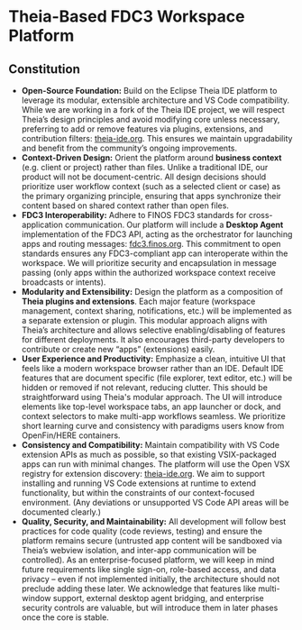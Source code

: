 # Theia-Based FDC3 Workspace Platform

## Constitution

- **Open-Source Foundation:** Build on the Eclipse Theia IDE platform to leverage its modular, extensible architecture and VS Code compatibility. While we are working in a fork of the Theia IDE project, we will respect Theia’s design principles and avoid modifying core unless necessary, preferring to add or remove features via plugins, extensions, and contribution filters: [theia-ide.org](https://theia-ide.org/docs/blueprint_documentation/#:~:text=about%20Theia%20extension%20capabilities%20,VS%20Code%20extensions%20at%20runtime). This ensures we maintain upgradability and benefit from the community’s ongoing improvements.
- **Context-Driven Design:** Orient the platform around **business context** (e.g. client or project) rather than files. Unlike a traditional IDE, our product will not be document-centric. All design decisions should prioritize user workflow context (such as a selected client or case) as the primary organizing principle, ensuring that apps synchronize their content based on shared context rather than open files.
- **FDC3 Interoperability:** Adhere to FINOS FDC3 standards for cross-application communication. Our platform will include a **Desktop Agent** implementation of the FDC3 API, acting as the orchestrator for launching apps and routing messages: [fdc3.finos.org](https://fdc3.finos.org/docs/api/ref/DesktopAgent#:~:text=An%20FDC3%20Desktop%20Agent%20is,for%20applications%20in%20its%20domain). This commitment to open standards ensures any FDC3-compliant app can interoperate within the workspace. We will prioritize security and encapsulation in message passing (only apps within the authorized workspace context receive broadcasts or intents).
- **Modularity and Extensibility:** Design the platform as a composition of **Theia plugins and extensions**. Each major feature (workspace management, context sharing, notifications, etc.) will be implemented as a separate extension or plugin. This modular approach aligns with Theia’s architecture and allows selective enabling/disabling of features for different deployments. It also encourages third-party developers to contribute or create new “apps” (extensions) easily.
- **User Experience and Productivity:** Emphasize a clean, intuitive UI that feels like a modern workspace browser rather than an IDE. Default IDE features that are document specific (file explorer, text editor, etc.) will be hidden or removed if not relevant, reducing clutter. This should be straightforward using Theia's modular approach. The UI will introduce elements like top-level workspace tabs, an app launcher or dock, and context selectors to make multi-app workflows seamless. We prioritize short learning curve and consistency with paradigms users know from OpenFin/HERE containers.
- **Consistency and Compatibility:** Maintain compatibility with VS Code extension APIs as much as possible, so that existing VSIX-packaged apps can run with minimal changes. The platform will use the Open VSX registry for extension discovery: [theia-ide.org](https://theia-ide.org/docs/blueprint_documentation/#:~:text=Extension%20sources). We aim to support installing and running VS Code extensions at runtime to extend functionality, but within the constraints of our context-focused environment. (Any deviations or unsupported VS Code API areas will be documented clearly.)
- **Quality, Security, and Maintainability:** All development will follow best practices for code quality (code reviews, testing) and ensure the platform remains secure (untrusted app content will be sandboxed via Theia’s webview isolation, and inter-app communication will be controlled). As an enterprise-focused platform, we will keep in mind future requirements like single sign-on, role-based access, and data privacy – even if not implemented initially, the architecture should not preclude adding these later. We acknowledge that features like multi-window support, external desktop agent bridging, and enterprise security controls are valuable, but will introduce them in later phases once the core is stable.
